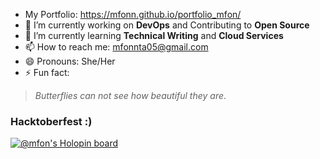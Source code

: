 - My Portfolio: https://mfonn.github.io/portfolio_mfon/
- 🔭 I’m currently working on **DevOps** and Contributing to **Open Source**
- 🌱 I’m currently learning **Technical Writing** and **Cloud Services**
- 📫 How to reach me: mfonnta05@gmail.com
- 😄 Pronouns: She/Her
- ⚡ Fun fact: 
> *Butterflies can not see how beautiful they are*. <br>

### Hacktoberfest :)
[![@mfon's Holopin board](https://holopin.io/api/user/board?user=mfon)](https://holopin.io/@mfon)




<!--
- 👯 I’m looking to collaborate on ...
- 🤔 I’m looking for help with ...
- 💬 Ask me about ...
-->
